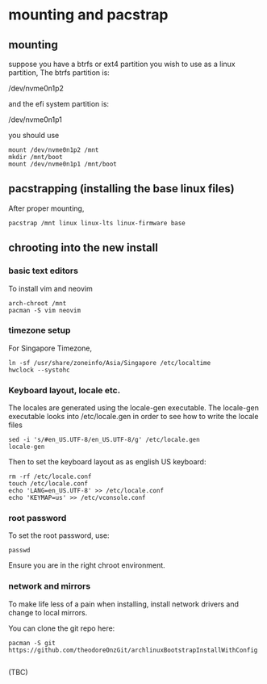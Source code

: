 # mounting and pacstrap


## mounting 

suppose you have a btrfs or ext4 partition you wish to use as a linux partition,
The btrfs partition is:

/dev/nvme0n1p2

and the efi system partition is:

/dev/nvme0n1p1



you should use

```
mount /dev/nvme0n1p2 /mnt 
mkdir /mnt/boot
mount /dev/nvme0n1p1 /mnt/boot
```

## pacstrapping (installing the base linux files)

After proper mounting,
```
pacstrap /mnt linux linux-lts linux-firmware base
```

## chrooting into the new install

### basic text editors

To install vim and neovim

```
arch-chroot /mnt
pacman -S vim neovim
```

### timezone setup

For Singapore Timezone,

```
ln -sf /usr/share/zoneinfo/Asia/Singapore /etc/localtime
hwclock --systohc

```

### Keyboard layout, locale etc.

The locales are generated using the locale-gen executable.
The locale-gen executable looks into /etc/locale.gen in order to 
see how to write the locale files

```
sed -i 's/#en_US.UTF-8/en_US.UTF-8/g' /etc/locale.gen
locale-gen
```

Then to set the keyboard layout as as english US keyboard:
	
```
rm -rf /etc/locale.conf
touch /etc/locale.conf
echo 'LANG=en_US.UTF-8' >> /etc/locale.conf
echo 'KEYMAP=us' >> /etc/vconsole.conf
```

### root password

To set the root password, use:
```
passwd
```

Ensure you are in the right chroot environment.

### network and mirrors

To make life less of a pain when installing, install network drivers and change to local mirrors.


You can clone the git repo here:

```
pacman -S git
https://github.com/theodoreOnzGit/archlinuxBootstrapInstallWithConfig
```



```
```

(TBC)




